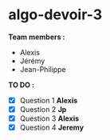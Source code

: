 # algo-devoir-3  

**Team members :**  
- Alexis  
- Jérémy  
- Jean-Philippe  

**TO DO :**  
- [x]  Question 1  **Alexis**
- [x]  Question 2  **Jp**
- [x]  Question 3  **Alexis**  
- [x]  Question 4  **Jeremy**  
